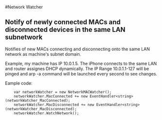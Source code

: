 #Network Watcher 
## Notify of newly connected MACs and disconnected devices in the same LAN subnetwork

Notifies of new MACs connecting and disconnecting onto the same LAN network as machine's subnet domain.

Example, my machine has IP 10.0.1.5. The iPhone connects to the same LAN and router assignes DHCP dynamically.
The IP Range  10.0.1.1-127 will be pinged and arp -a command will be launched every second to see changes.

Eample code:

        var networkWatcher = new NetworkMACWatcher();
        networkWatcher.MacConnected += new EventHandler<string>(networkWatcher_MacConnected);
        networkWatcher.MacDisconnected += new EventHandler<string>(networkWatcher_MacDisconnected);
        networkWatcher.WatchNetwork();
    
